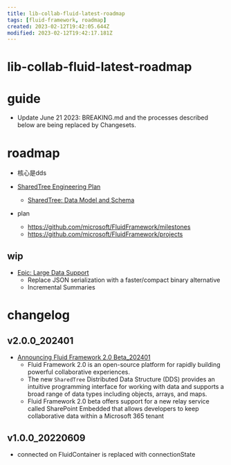 ```yaml
---
title: lib-collab-fluid-latest-roadmap
tags: [fluid-framework, roadmap]
created: 2023-02-12T19:42:05.644Z
modified: 2023-02-12T19:42:17.181Z
---
```


# lib-collab-fluid-latest-roadmap

# guide

- Update June 21 2023: BREAKING.md and the processes described below are being replaced by Changesets.
# roadmap
- 核心是dds

- [SharedTree Engineering Plan](https://github.com/microsoft/FluidFramework/issues/8662)
  - [SharedTree: Data Model and Schema](https://github.com/microsoft/FluidFramework/issues/9234)

- plan
  - https://github.com/microsoft/FluidFramework/milestones
  - https://github.com/microsoft/FluidFramework/projects

## wip

- [Epic: Large Data Support](https://github.com/microsoft/FluidFramework/issues/10494)
  - Replace JSON serialization with a faster/compact binary alternative
  - Incremental Summaries
# changelog

## v2.0.0_202401

- [Announcing Fluid Framework 2.0 Beta_202401](https://devblogs.microsoft.com/microsoft365dev/announcing-fluid-framework-2-0-beta/)
  - Fluid Framework 2.0 is an open-source platform for rapidly building powerful collaborative experiences.
  - The new `SharedTree` Distributed Data Structure (DDS) provides an intuitive programming interface for working with data and supports a broad range of data types including objects, arrays, and maps.
  - Fluid Framework 2.0 beta offers support for a new relay service called SharePoint Embedded that allows developers to keep collaborative data within a Microsoft 365 tenant

## v1.0.0_20220609

- connected on FluidContainer is replaced with connectionState
